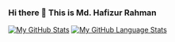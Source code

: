 ### Hi there 👋 This is Md. Hafizur Rahman

<!--
**HafizurRahman111/HafizurRahman111** is a ✨ _special_ ✨ repository because its `README.md` (this file) appears on your GitHub profile.

Here are some ideas to get you started:

- 🔭 I’m currently working on ...
- 🌱 I’m currently learning ...
- 👯 I’m looking to collaborate on ...
- 🤔 I’m looking for help with ...
- 💬 Ask me about ...
- 📫 How to reach me: ...
- 😄 Pronouns: ...
- ⚡ Fun fact: ...
-->

[![My GitHub Stats](https://github-readme-stats.vercel.app/api/?username=HafizurRahman111&count_private=true&theme=tokyonight&showicons=true)]()
[![My GitHub Language Stats](https://github-readme-stats.vercel.app/api/top-langs/?username=HafizurRahman111&langs_count=5&theme=tokyonight)]()


